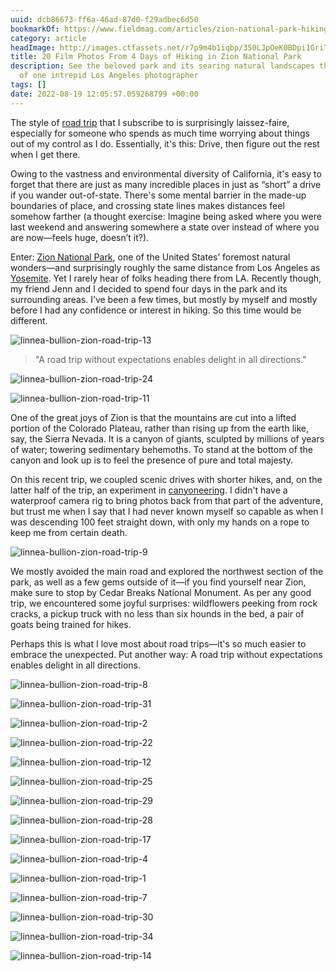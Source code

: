 ```yaml
---
uuid: dcb86673-ff6a-46ad-87d0-f29adbec6d50
bookmarkOf: https://www.fieldmag.com/articles/zion-national-park-hiking-photo-essay?mc_cid=98f40f6424
category: article
headImage: http://images.ctfassets.net/r7p9m4b1iqbp/350LJpOeK0BDpi1GriTVPy/d820761b1e5366eb0348f29e102185aa/linnea-bullion-zion-road-trip-20.jpg?w=1000
title: 20 Film Photos From 4 Days of Hiking in Zion National Park
description: See the beloved park and its searing natural landscapes through the lens
  of one intrepid Los Angeles photographer
tags: []
date: 2022-08-19 12:05:57.059268799 +00:00
---
```


The style of [road trip](https://www.fieldmag.com/tag/road%20trip) that I subscribe to is surprisingly laissez-faire, especially for someone who spends as much time worrying about things out of my control as I do. Essentially, it's this: Drive, then figure out the rest when I get there.

Owing to the vastness and environmental diversity of California, it's easy to forget that there are just as many incredible places in just as “short” a drive if you wander out-of-state. There's some mental barrier in the made-up boundaries of place, and crossing state lines makes distances feel somehow farther (a thought exercise: Imagine being asked where you were last weekend and answering somewhere a state over instead of where you are now—feels huge, doesn’t it?).

Enter: [Zion National Park](https://fieldmag-preview.herokuapp.com/articles/how-to-50-mile-run-zion-traverse-trans-zion-trek-utah), one of the United States’ foremost natural wonders—and surprisingly roughly the same distance from Los Angeles as [Yosemite](https://www.fieldmag.com/tag/yosemite). Yet I rarely hear of folks heading there from LA. Recently though, my friend Jenn and I decided to spend four days in the park and its surrounding areas. I’ve been a few times, but mostly by myself and mostly before I had any confidence or interest in hiking. So this time would be different.

 ![linnea-bullion-zion-road-trip-13](//images.ctfassets.net/r7p9m4b1iqbp/6GXvZEGX1hui0LmIMSPB8B/92b4690b0e76080715f3e6e37a1a4aa2/linnea-bullion-zion-road-trip-13.jpg?w=10&q=1&fm=jpg&fl=progressive) 

> "A road trip without expectations enables delight in all directions."

 ![linnea-bullion-zion-road-trip-24](//images.ctfassets.net/r7p9m4b1iqbp/582rvktgrJ9iUsI9g3QfxE/100635158517459b29bb98d86a231b75/linnea-bullion-zion-road-trip-24.jpg?w=10&q=1&fm=jpg&fl=progressive) 

 ![linnea-bullion-zion-road-trip-11](//images.ctfassets.net/r7p9m4b1iqbp/1HNyBxQzob3SzawgntaZ2z/fe6bc46b3428057402cab84a765a90ee/linnea-bullion-zion-road-trip-11.jpg?w=10&q=1&fm=jpg&fl=progressive) 

One of the great joys of Zion is that the mountains are cut into a lifted portion of the Colorado Plateau, rather than rising up from the earth like, say, the Sierra Nevada. It is a canyon of giants, sculpted by millions of years of water; towering sedimentary behemoths. To stand at the bottom of the canyon and look up is to feel the presence of pure and total majesty.

On this recent trip, we coupled scenic drives with shorter hikes, and, on the latter half of the trip, an experiment in [canyoneering](https://www.fieldmag.com/articles/canyoneering-utah-capital-reef-national-park). I didn't have a waterproof camera rig to bring photos back from that part of the adventure, but trust me when I say that I had never known myself so capable as when I was descending 100 feet straight down, with only my hands on a rope to keep me from certain death.

 ![linnea-bullion-zion-road-trip-9](//images.ctfassets.net/r7p9m4b1iqbp/3mObpspJwceHGXpqkAiKt2/b79deaec025ef5418e6dfb2d206adb4b/linnea-bullion-zion-road-trip-9.jpg?w=10&q=1&fm=jpg&fl=progressive) 

We mostly avoided the main road and explored the northwest section of the park, as well as a few gems outside of it—if you find yourself near Zion, make sure to stop by Cedar Breaks National Monument. As per any good trip, we encountered some joyful surprises: wildflowers peeking from rock cracks, a pickup truck with no less than six hounds in the bed, a pair of goats being trained for hikes.

Perhaps this is what I love most about road trips—it's so much easier to embrace the unexpected. Put another way: A road trip without expectations enables delight in all directions.

 ![linnea-bullion-zion-road-trip-8](//images.ctfassets.net/r7p9m4b1iqbp/5ZtmRmCib0tknQqxkO6MmX/8a6a165dc33345ca6716eec45b060b00/linnea-bullion-zion-road-trip-8.jpg?w=10&q=1&fm=jpg&fl=progressive) 

 ![linnea-bullion-zion-road-trip-31](//images.ctfassets.net/r7p9m4b1iqbp/3kx5mGA5YbMu1ns386TK0U/03b56158777a745ee5881abf60e32297/linnea-bullion-zion-road-trip-31.jpg?w=10&q=1&fm=jpg&fl=progressive) 

 ![linnea-bullion-zion-road-trip-2](//images.ctfassets.net/r7p9m4b1iqbp/3JItx1Rej7p7lop7HGyhbN/acd7b3c627bc5c692b4488df0794f3be/linnea-bullion-zion-road-trip-2.jpg?w=10&q=1&fm=jpg&fl=progressive) 

 ![linnea-bullion-zion-road-trip-22](//images.ctfassets.net/r7p9m4b1iqbp/1Xwq8URXZftCjACLnPLURq/2c02c799116fa59fdda427d7f720e523/linnea-bullion-zion-road-trip-22.jpg?w=10&q=1&fm=jpg&fl=progressive) 

 ![linnea-bullion-zion-road-trip-12](//images.ctfassets.net/r7p9m4b1iqbp/4juuA6sZcZ3GyYsGg3Ov4g/4fee3e8c6d102e72ec4fe3c3ae74017d/linnea-bullion-zion-road-trip-12.jpg?w=10&q=1&fm=jpg&fl=progressive) 

 ![linnea-bullion-zion-road-trip-25](//images.ctfassets.net/r7p9m4b1iqbp/6LEqILWHdvVZdxw3edMwhr/c5763bd4b3c8dca5f1cb257e7052b7da/linnea-bullion-zion-road-trip-25.jpg?w=10&q=1&fm=jpg&fl=progressive) 

 ![linnea-bullion-zion-road-trip-29](//images.ctfassets.net/r7p9m4b1iqbp/31N6jiph3aXMri8RMDWY9S/e7af959aadfb067b6feb43404d010ad7/linnea-bullion-zion-road-trip-29.jpg?w=10&q=1&fm=jpg&fl=progressive) 

 ![linnea-bullion-zion-road-trip-28](//images.ctfassets.net/r7p9m4b1iqbp/2RAMTYkyWWpndzEn0n6HQi/74f0d4c4a74e682cda8079c66294822c/linnea-bullion-zion-road-trip-28.jpg?w=10&q=1&fm=jpg&fl=progressive) 

 ![linnea-bullion-zion-road-trip-17](//images.ctfassets.net/r7p9m4b1iqbp/389DdslQhiGHOupqfHPPmO/3657fa53567ece99c2fd3e04f447907f/linnea-bullion-zion-road-trip-17.jpg?w=10&q=1&fm=jpg&fl=progressive) 

 ![linnea-bullion-zion-road-trip-4](//images.ctfassets.net/r7p9m4b1iqbp/5IFzZbs6avCTLjFCpDao5y/52b07f1070b88aeb9425b7f9ba0aa970/linnea-bullion-zion-road-trip-4.jpg?w=10&q=1&fm=jpg&fl=progressive) 

 ![linnea-bullion-zion-road-trip-1](//images.ctfassets.net/r7p9m4b1iqbp/3ULYZNerrlRpxXVhicAFq5/9427a4f865353afaacb2aa46d24f27fb/linnea-bullion-zion-road-trip-1.jpg?w=10&q=1&fm=jpg&fl=progressive) 

 ![linnea-bullion-zion-road-trip-7](//images.ctfassets.net/r7p9m4b1iqbp/2PsibOgj8rMXBW9sthDbti/bb3429c9607a27806eb8fab2e46a0fcf/linnea-bullion-zion-road-trip-7.jpg?w=10&q=1&fm=jpg&fl=progressive) 

 ![linnea-bullion-zion-road-trip-30](//images.ctfassets.net/r7p9m4b1iqbp/4UxcXgVTOi6MJgIHeIq8iD/15d487be8cbcff8bd8ecba8fbc70b87a/linnea-bullion-zion-road-trip-30.jpg?w=10&q=1&fm=jpg&fl=progressive) 

 ![linnea-bullion-zion-road-trip-34](//images.ctfassets.net/r7p9m4b1iqbp/43pP4ixKL7YUxSMV89qVOD/7c09f74b6a64c42d943479fe94f85c6a/linnea-bullion-zion-road-trip-34.jpg?w=10&q=1&fm=jpg&fl=progressive) 

 ![linnea-bullion-zion-road-trip-14](//images.ctfassets.net/r7p9m4b1iqbp/31AjPKCpur94aGCewsSTX/4e2e065ac3bd47be64c508a7fe2cbec6/linnea-bullion-zion-road-trip-14.jpg?w=10&q=1&fm=jpg&fl=progressive)